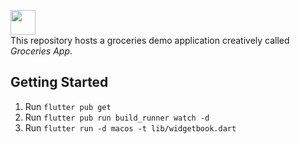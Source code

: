 [<img height=40 src="https://raw.githubusercontent.com/widgetbook/widgetbook/4130a18efa61a1b94185409a6f7a735e0494fb30/docs/assets/WidgetbookLogo.svg">](https://www.widgetbook.io/)
<br />
This repository hosts a groceries demo application creatively called _Groceries App_. 

## Getting Started

1. Run `flutter pub get`
2. Run `flutter pub run build_runner watch -d`
3. Run `flutter run -d macos -t lib/widgetbook.dart`


